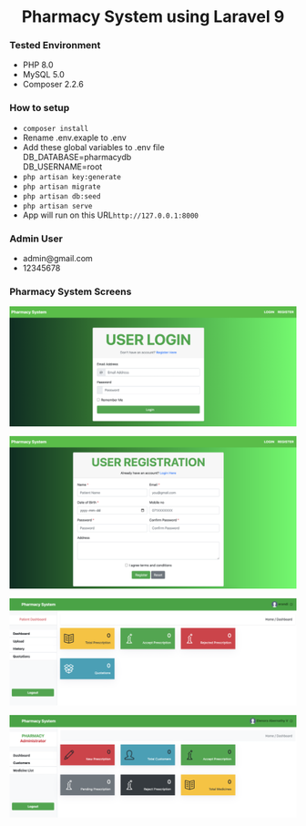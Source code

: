 <h1><center><b>Pharmacy System using Laravel 9</b></center></h1>

<h3>Tested Environment</h3>
<ul type="disc">
    <li>PHP 8.0</li>
    <li>MySQL 5.0</li>
    <li>Composer 2.2.6</li>
</ul>

<h3>How to setup</h3>
<ul type="disc">
    <li><code>composer install</code></li>
    <li>Rename .env.exaple to .env</li>
    <li>Add these global variables to .env file</li>
        DB_DATABASE=pharmacydb<br>
        DB_USERNAME=root<br>
    <li><code>php artisan key:generate</code></li>
    <li><code>php artisan migrate</code></li>
    <li><code>php artisan db:seed</code></li>
    <li><code>php artisan serve</code></li>
    <li>App will run on this URL<code>http://127.0.0.1:8000</code></li>
</ul>

<h3>Admin User</h3>
<ul>
    <li>admin@gmail.com</li>
    <li>12345678</li>
</ul>

<h3>Pharmacy System Screens</h3>

![image description](https://github.com/daskon/pharmacy-app/blob/main/public/images/user_login.png)

![image description](https://github.com/daskon/pharmacy-app/blob/master/public/images/user_registration.png)

![image description](https://github.com/daskon/pharmacy-app/blob/master/public/images/user_dashboard.png)

![image description](https://github.com/daskon/pharmacy-app/blob/master/public/images/admin_dashboard.png)